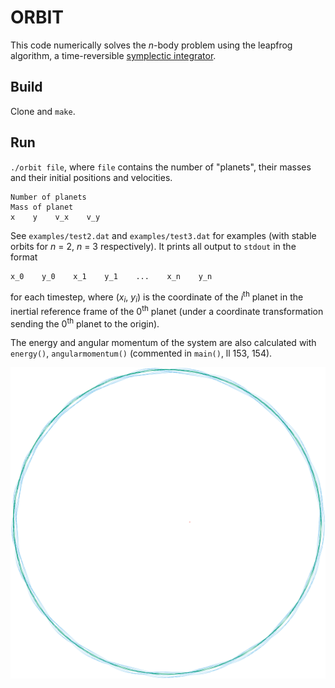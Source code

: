 ORBIT
=====
This code numerically solves the _n_-body problem using the leapfrog algorithm, a time-reversible [symplectic integrator](https://en.wikipedia.org/wiki/Symplectic_integrator).

Build
-----
Clone and `make`.

Run
---
`./orbit file`, where `file` contains the number of "planets", their masses and their initial positions and velocities.

    Number of planets
    Mass of planet
    x    y    v_x    v_y

See `examples/test2.dat` and `examples/test3.dat` for examples (with stable orbits for _n_ = 2, _n_ = 3 respectively). It prints all output to `stdout` in the format

    x_0    y_0    x_1    y_1    ...    x_n    y_n
    
for each timestep, where (_x_<sub>_i_</sub>, _y_<sub>_i_</sub>) is the coordinate of the _i_<sup>th</sup> planet in the inertial reference frame of the 0<sup>th</sup> planet (under a coordinate transformation sending the 0<sup>th</sup> planet to the origin).

The energy and angular momentum of the system are also calculated with `energy()`, `angularmomentum()` (commented in `main()`, ll 153, 154).

![3-body](graph/ring_cairo.png)

